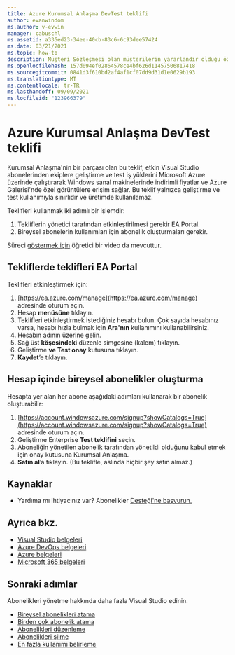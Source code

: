 ```yaml
---
title: Azure Kurumsal Anlaşma DevTest teklifi
author: evanwindom
ms.author: v-evwin
manager: cabuschl
ms.assetid: a335ed23-34ee-40cb-83c6-6c93dee57424
ms.date: 03/21/2021
ms.topic: how-to
description: Müşteri Sözleşmesi olan müşterilerin yararlandır olduğu özel Azure DevTest fiyatlandırması Enterprise öğrenin
ms.openlocfilehash: 157d094ef02864578ce4bf626d11457506817418
ms.sourcegitcommit: 0841d3f610bd2af4af1cf07dd9d31d1e0629b193
ms.translationtype: MT
ms.contentlocale: tr-TR
ms.lasthandoff: 09/09/2021
ms.locfileid: "123966379"
---
```

# <a name="azure-enterprise-agreement-devtest-offer"></a>Azure Kurumsal Anlaşma DevTest teklifi

Kurumsal Anlaşma'nin bir parçası olan bu teklif, etkin Visual Studio abonelerinden ekiplere geliştirme ve test iş yüklerini Microsoft Azure üzerinde çalıştırarak Windows sanal makinelerinde indirimli fiyatlar ve Azure Galerisi'nde özel görüntülere erişim sağlar. Bu teklif yalnızca geliştirme ve test kullanımıyla sınırlıdır ve üretimde kullanılamaz.  

Teklifleri kullanmak iki adımlı bir işlemdir:
1. Tekliflerin yönetici tarafından etkinleştirilmesi gerekir EA Portal.
2. Bireysel abonelerin kullanımları için abonelik oluşturmaları gerekir. 

Süreci [göstermek için](https://channel9.msdn.com/blogs/EA.Azure.com/Enabling-and-Creating-EA-DevTest-Subscriptions-through-the-EA-Portal) öğretici bir video da mevcuttur.  

## <a name="enable-offers-in-the-ea-portal"></a>Tekliflerde teklifleri EA Portal
Teklifleri etkinleştirmek için:
1. [https://ea.azure.com/manage](https://ea.azure.com/manage) adresinde oturum açın.
0. Hesap **menüsüne** tıklayın.
0. Teklifleri etkinleştirmek istediğiniz hesabı bulun.  Çok sayıda hesabınız varsa, hesabı hızla bulmak için **Ara'nın** kullanımını kullanabilirsiniz. 
0. Hesabın adının üzerine gelin. 
0. Sağ üst **köşesindeki** düzenle simgesine (kalem) tıklayın. 
0. Geliştirme **ve Test onay** kutusuna tıklayın.
0. **Kaydet**’e tıklayın.

## <a name="create-individual-subscriptions-within-the-account"></a>Hesap içinde bireysel abonelikler oluşturma
Hesapta yer alan her abone aşağıdaki adımları kullanarak bir abonelik oluşturabilir:
1. [https://account.windowsazure.com/signup?showCatalogs=True](https://account.windowsazure.com/signup?showCatalogs=True) adresinde oturum açın.
0. Geliştirme Enterprise **Test teklifini** seçin.
0. Aboneliğin yönetilen abonelik tarafından yönetildi olduğunu kabul etmek için onay kutusuna Kurumsal Anlaşma. 
0. **Satın al**’a tıklayın.  (Bu teklifle, aslında hiçbir şey satın almaz.)

## <a name="resources"></a>Kaynaklar
- Yardıma mı ihtiyacınız var?  Abonelikler [Desteği'ne başvurun.](https://aka.ms/vsadminhelp)

## <a name="see-also"></a>Ayrıca bkz.
- [Visual Studio belgeleri](/visualstudio/)
- [Azure DevOps belgeleri](/azure/devops/)
- [Azure belgeleri](/azure/)
- [Microsoft 365 belgeleri](/microsoft-365/)

## <a name="next-steps"></a>Sonraki adımlar
Abonelikleri yönetme hakkında daha fazla Visual Studio edinin.
- [Bireysel abonelikleri atama](assign-license.md)
- [Birden çok abonelik atama](assign-license-bulk.md)
- [Abonelikleri düzenleme](edit-license.md)
- [Abonelikleri silme](delete-license.md)
- [En fazla kullanımı belirleme](maximum-usage.md)